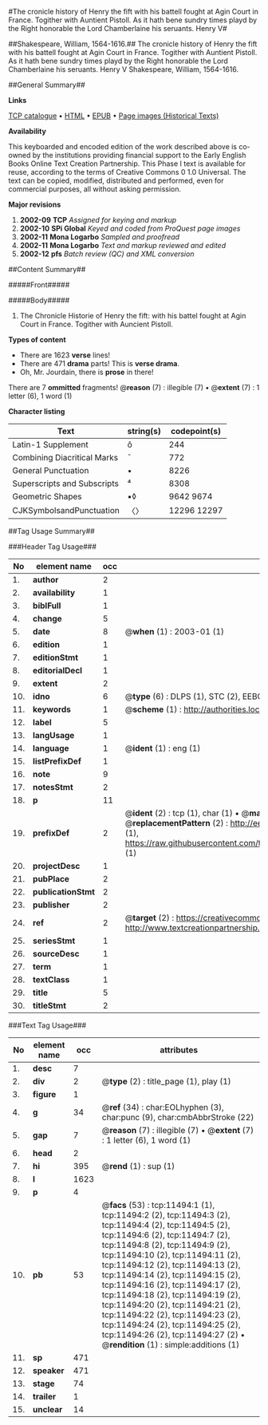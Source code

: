 #The cronicle history of Henry the fift with his battell fought at Agin Court in France. Togither with Auntient Pistoll. As it hath bene sundry times playd by the Right honorable the Lord Chamberlaine his seruants. Henry V#

##Shakespeare, William, 1564-1616.##
The cronicle history of Henry the fift with his battell fought at Agin Court in France. Togither with Auntient Pistoll. As it hath bene sundry times playd by the Right honorable the Lord Chamberlaine his seruants.
Henry V
Shakespeare, William, 1564-1616.

##General Summary##

**Links**

[TCP catalogue](http://www.ota.ox.ac.uk/tcp/)  • 
[HTML](http://tei.it.ox.ac.uk/tcp/Texts-HTML/free/A11/A11975.html)  • 
[EPUB](http://tei.it.ox.ac.uk/tcp/Texts-EPUB/free/A11/A11975.epub) • 
[Page images (Historical Texts)](https://data.historicaltexts.jisc.ac.uk/view?pubId=eebo-99846521e&pageId=eebo-99846521e-11494-1)

**Availability**

This keyboarded and encoded edition of the
	       work described above is co-owned by the institutions
	       providing financial support to the Early English Books
	       Online Text Creation Partnership. This Phase I text is
	       available for reuse, according to the terms of Creative
	       Commons 0 1.0 Universal. The text can be copied,
	       modified, distributed and performed, even for
	       commercial purposes, all without asking permission.

**Major revisions**

1. __2002-09__ __TCP__ *Assigned for keying and markup*
1. __2002-10__ __SPi Global__ *Keyed and coded from ProQuest page images*
1. __2002-11__ __Mona Logarbo__ *Sampled and proofread*
1. __2002-11__ __Mona Logarbo__ *Text and markup reviewed and edited*
1. __2002-12__ __pfs__ *Batch review (QC) and XML conversion*

##Content Summary##

#####Front#####

#####Body#####

1. The Chronicle Historie of Henry the fift: with his battel fought at Agin Court in France. Togither with Auncient Pistoll.

**Types of content**

  * There are 1623 **verse** lines!
  * There are 471 **drama** parts! This is **verse drama**.
  * Oh, Mr. Jourdain, there is **prose** in there!

There are 7 **ommitted** fragments! 
 @__reason__ (7) : illegible (7)  •  @__extent__ (7) : 1 letter (6), 1 word (1)

**Character listing**


|Text|string(s)|codepoint(s)|
|---|---|---|
|Latin-1 Supplement|ô|244|
|Combining             Diacritical Marks|̄|772|
|General Punctuation|•|8226|
|Superscripts             and Subscripts|⁴|8308|
|Geometric Shapes|▪◊|9642 9674|
|CJKSymbolsandPunctuation|〈〉|12296 12297|

##Tag Usage Summary##

###Header Tag Usage###

|No|element name|occ|attributes|
|---|---|---|---|
|1.|__author__|2||
|2.|__availability__|1||
|3.|__biblFull__|1||
|4.|__change__|5||
|5.|__date__|8| @__when__ (1) : 2003-01 (1)|
|6.|__edition__|1||
|7.|__editionStmt__|1||
|8.|__editorialDecl__|1||
|9.|__extent__|2||
|10.|__idno__|6| @__type__ (6) : DLPS (1), STC (2), EEBO-CITATION (1), PROQUEST (1), VID (1)|
|11.|__keywords__|1| @__scheme__ (1) : http://authorities.loc.gov/ (1)|
|12.|__label__|5||
|13.|__langUsage__|1||
|14.|__language__|1| @__ident__ (1) : eng (1)|
|15.|__listPrefixDef__|1||
|16.|__note__|9||
|17.|__notesStmt__|2||
|18.|__p__|11||
|19.|__prefixDef__|2| @__ident__ (2) : tcp (1), char (1)  •  @__matchPattern__ (2) : ([0-9\-]+):([0-9IVX]+) (1), (.+) (1)  •  @__replacementPattern__ (2) : http://eebo.chadwyck.com/downloadtiff?vid=$1&page=$2 (1), https://raw.githubusercontent.com/textcreationpartnership/Texts/master/tcpchars.xml#$1 (1)|
|20.|__projectDesc__|1||
|21.|__pubPlace__|2||
|22.|__publicationStmt__|2||
|23.|__publisher__|2||
|24.|__ref__|2| @__target__ (2) : https://creativecommons.org/publicdomain/zero/1.0/ (1), http://www.textcreationpartnership.org/docs/. (1)|
|25.|__seriesStmt__|1||
|26.|__sourceDesc__|1||
|27.|__term__|1||
|28.|__textClass__|1||
|29.|__title__|5||
|30.|__titleStmt__|2||


###Text Tag Usage###

|No|element name|occ|attributes|
|---|---|---|---|
|1.|__desc__|7||
|2.|__div__|2| @__type__ (2) : title_page (1), play (1)|
|3.|__figure__|1||
|4.|__g__|34| @__ref__ (34) : char:EOLhyphen (3), char:punc (9), char:cmbAbbrStroke (22)|
|5.|__gap__|7| @__reason__ (7) : illegible (7)  •  @__extent__ (7) : 1 letter (6), 1 word (1)|
|6.|__head__|2||
|7.|__hi__|395| @__rend__ (1) : sup (1)|
|8.|__l__|1623||
|9.|__p__|4||
|10.|__pb__|53| @__facs__ (53) : tcp:11494:1 (1), tcp:11494:2 (2), tcp:11494:3 (2), tcp:11494:4 (2), tcp:11494:5 (2), tcp:11494:6 (2), tcp:11494:7 (2), tcp:11494:8 (2), tcp:11494:9 (2), tcp:11494:10 (2), tcp:11494:11 (2), tcp:11494:12 (2), tcp:11494:13 (2), tcp:11494:14 (2), tcp:11494:15 (2), tcp:11494:16 (2), tcp:11494:17 (2), tcp:11494:18 (2), tcp:11494:19 (2), tcp:11494:20 (2), tcp:11494:21 (2), tcp:11494:22 (2), tcp:11494:23 (2), tcp:11494:24 (2), tcp:11494:25 (2), tcp:11494:26 (2), tcp:11494:27 (2)  •  @__rendition__ (1) : simple:additions (1)|
|11.|__sp__|471||
|12.|__speaker__|471||
|13.|__stage__|74||
|14.|__trailer__|1||
|15.|__unclear__|14||
